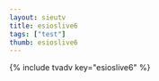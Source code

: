 ```yaml
--- 
layout: sieutv
title: esioslive6
tags: ["test"]
thumb: esioslive6
---
```

{% include tvadv key="esioslive6" %}
